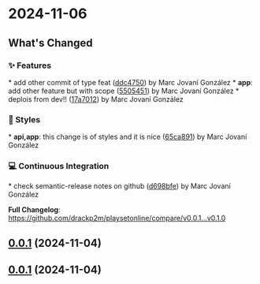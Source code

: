 # 2024-11-06

## What's Changed

### ✨ Features

\* add other commit of type feat ([ddc4750](https://github.com/drackp2m/playsetonline/commit/ddc4750ba3da9c684bea5fddb7795752433f3dcc)) by Marc Jovaní González \* **app**: add other feature but with scope ([5505451](https://github.com/drackp2m/playsetonline/commit/550545101b65b0f19cfede61e3e819fbd44331a9)) by Marc Jovaní González \* deplois from dev!! ([17a7012](https://github.com/drackp2m/playsetonline/commit/17a7012e2faab204b74d8030c99969de6337d96e)) by Marc Jovaní González

### 🎨 Styles

\* **api,app**: this change is of styles and it is nice ([65ca891](https://github.com/drackp2m/playsetonline/commit/65ca891e3f65f3706dc7e14af90c22bd33586ddc)) by Marc Jovaní González

### 💻 Continuous Integration

\* check semantic-release notes on github ([d698bfe](https://github.com/drackp2m/playsetonline/commit/d698bfec0b835d374992ef69d80fc6b2b4b6afc7)) by Marc Jovaní González

**Full Changelog**: https://github.com/drackp2m/playsetonline/compare/v0.0.1...v0.1.0

## [0.0.1](https://github.com/drackp2m/playsetonline/compare/v0.0.0...v0.0.1) (2024-11-04)

## [0.0.1](https://github.com/drackp2m/playsetonline/compare/v0.0.0...v0.0.1) (2024-11-04)

